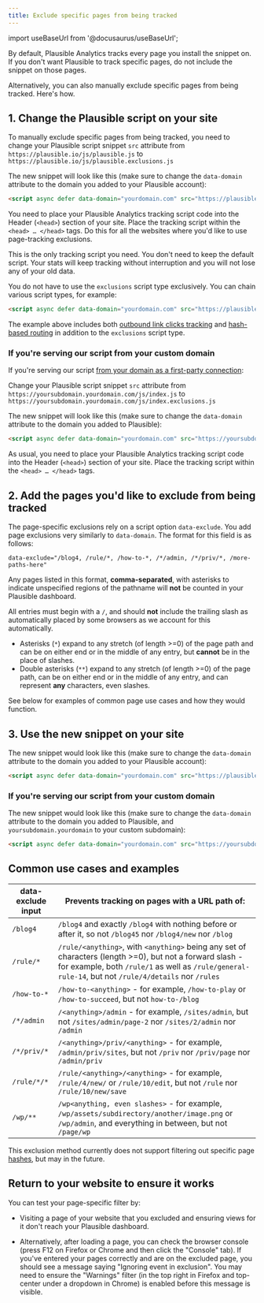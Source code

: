 ```yaml
---
title: Exclude specific pages from being tracked
---
```


import useBaseUrl from '@docusaurus/useBaseUrl';

By default, Plausible Analytics tracks every page you install the snippet on. If you don't want Plausible to track specific pages, do not include the snippet on those pages. 

Alternatively, you can also manually exclude specific pages from being tracked. Here's how.

## 1. Change the Plausible script on your site

To manually exclude specific pages from being tracked, you need to change your Plausible script snippet `src` attribute from `https://plausible.io/js/plausible.js` to `https://plausible.io/js/plausible.exclusions.js`

The new snippet will look like this (make sure to change the `data-domain` attribute to the domain you added to your Plausible account):

```html
<script async defer data-domain="yourdomain.com" src="https://plausible.io/js/plausible.exclusions.js"></script>
```

You need to place your Plausible Analytics tracking script code into the Header (`<head>`) section of your site. Place the tracking script within the `<head> … </head>` tags. Do this for all the websites where you'd like to use page-tracking exclusions. 

This is the only tracking script you need. You don't need to keep the default script. Your stats will keep tracking without interruption and you will not lose any of your old data.

You do not have to use the `exclusions` script type exclusively. You can chain various script types, for example:

```html
<script async defer data-domain="yourdomain.com" src="https://plausible.io/js/plausible.hash.exclusions.outbound-links.js"></script>
```

The example above includes both [outbound link clicks tracking](outbound-link-click-tracking.md) and [hash-based routing](hash-based-routing.md) in addition to the `exclusions` script type.

### If you're serving our script from your custom domain

If you're serving our script [from your domain as a first-party connection](custom-domain.md):

Change your Plausible script snippet `src` attribute from `https://yoursubdomain.yourdomain.com/js/index.js` to `https://yoursubdomain.yourdomain.com/js/index.exclusions.js`

The new snippet will look like this (make sure to change the `data-domain` attribute to the domain you added to Plausible):

```html
<script async defer data-domain="yourdomain.com" src="https://yoursubdomain.yourdomain.com/js/index.exclusions.js"></script>
```

As usual, you need to place your Plausible Analytics tracking script code into the Header (`<head>`) section of your site. Place the tracking script within the `<head> … </head>` tags.

## 2. Add the pages you'd like to exclude from being tracked

The page-specific exclusions rely on a script option `data-exclude`. You add page exclusions very similarly to `data-domain`. The format for this field is as follows:

```
data-exclude="/blog4, /rule/*, /how-to-*, /*/admin, /*/priv/*, /more-paths-here"
```

Any pages listed in this format, **comma-separated**, with asterisks to indicate unspecified regions of the pathname will **not** be counted in your Plausible dashboard.

All entries must begin with a `/`, and should **not** include the trailing slash as automatically placed by some browsers as we account for this automatically.

- Asterisks (`*`) expand to any stretch (of length >=0) of the page path and can be on either end or in the middle of any entry, but **cannot** be in the place of slashes.
- Double asterisks (`**`) expand to any stretch (of length >=0) of the page path, can be on either end or in the middle of any entry, and can represent **any** characters, even slashes.

See below for examples of common page use cases and how they would function.

## 3. Use the new snippet on your site

The new snippet would look like this (make sure to change the `data-domain` attribute to the domain you added to your Plausible account):

```html
<script async defer data-domain="yourdomain.com" src="https://plausible.io/js/plausible.exclusions.js" data-exclude="/blog4, /rule/*, /how-to-*, /*/admin, /*/priv/*, /more-paths-here"></script>
```

### If you're serving our script from your custom domain

The new snippet would look like this (make sure to change the `data-domain` attribute to the domain you added to Plausible, and `yoursubdomain.yourdomain` to your custom subdomain):

```html
<script async defer data-domain="yourdomain.com" src="https://yoursubdomain.yourdomain.com/js/index.exclusions.js" data-exclude="/blog4, /rule/*, /how-to-*, /*/admin, /*/priv/*, /more-paths-here"></script>
```

## Common use cases and examples

| data-exclude input | Prevents tracking on pages with a URL path of: |
| ------------- | ------------- |
| `/blog4` | `/blog4` and exactly `/blog4` with nothing before or after it, so not `/blog45` nor `/blog4/new` nor `/blog` |
| `/rule/*` | `/rule/<anything>`, with `<anything>` being any set of characters (length >=0), but not a forward slash - for example, both `/rule/1` as well as `/rule/general-rule-14`, but not `/rule/4/details` nor `/rules` |
| `/how-to-*` | `/how-to-<anything>` - for example, `/how-to-play` or `/how-to-succeed`, but not `how-to-/blog` |
| `/*/admin` | `/<anything>/admin` - for example, `/sites/admin`, but not `/sites/admin/page-2` nor `/sites/2/admin` nor `/admin` |
| `/*/priv/*` | `/<anything>/priv/<anything>` - for example, `/admin/priv/sites`, but not `/priv` nor `/priv/page` nor `/admin/priv` |
| `/rule/*/*` | `/rule/<anything>/<anything>` - for example, `/rule/4/new/` or `/rule/10/edit`, but not `/rule` nor `/rule/10/new/save` |
| `/wp/**` | `/wp<anything, even slashes>` - for example, `/wp/assets/subdirectory/another/image.png` or `/wp/admin`, and everything in between, but not `/page/wp`

This exclusion method currently does not support filtering out specific page [hashes](hash-based-routing.md), but may in the future.

## Return to your website to ensure it works

You can test your page-specific filter by:

* Visiting a page of your website that you excluded and ensuring views for it don't reach your Plausible dashboard.

* Alternatively, after loading a page, you can check the browser console (press F12 on Firefox or Chrome and then click the "Console" tab). If you've entered your pages correctly and are on the excluded page, you should see a message saying "Ignoring event in exclusion". You may need to ensure the "Warnings" filter (in the top right in Firefox and top-center under a dropdown in Chrome) is enabled before this message is visible.
